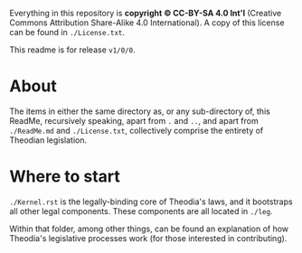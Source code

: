 Everything in this repository is **copyright © CC-BY-SA 4.0 Int'l** (Creative Commons Attribution Share-Alike 4.0 International).  A copy of this license can be found in `./License.txt`.   

This readme is for release `v1/0/0`.  

# About

The items in either the same directory as, or any sub-directory of, this ReadMe, recursively speaking, apart from `.` and `..`, and apart from `./ReadMe.md` and `./License.txt`, collectively comprise the entirety of Theodian legislation.  

# Where to start

`./Kernel.rst` is the legally-binding core of Theodia's laws, and it bootstraps all other legal components.  These components are all located in `./leg`.  

Within that folder, among other things, can be found an explanation of how Theodia's legislative processes work (for those interested in contributing).  
